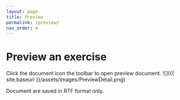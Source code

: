 ```yaml
---
layout: page
title: Preview
permalink: /preview/
nav_order: 4
---
```


# Preview an exercise
Click the document icon the toolbar to open preview document.
![]({{ site.baseurl }}/assets/images/PreviewDetail.png)

Document are saved in RTF format only. 